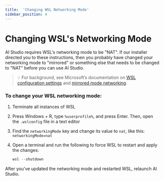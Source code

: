 ```yaml
---
title:  'Changing WSL Networking Mode'
sidebar_position: 4
---
```

# Changing WSL's Networking Mode

AI Studio requires WSL's networking mode to be "NAT". If our installer directed you to these instructions, then you probably have changed your networking mode to "mirrored" or something else that needs to be changed to "NAT" before you can use AI Studio.

> 💡 For background, see Microsoft’s documentation on [WSL configuration settings](https://learn.microsoft.com/en-us/windows/wsl/wsl-config#configuration-settings-for-wslconfig) and [mirrored mode networking](https://learn.microsoft.com/en-us/windows/wsl/networking#mirrored-mode-networking).


### To change your WSL networking mode:

1. Terminate all instances of WSL

2. Press Windows + R, type `%userprofile%`, and press Enter. Then, open the `.wslconfig` file in a text editor

3. Find the `networkingMode` key and change its value to `nat`, like this: `networkingMode=nat`

4. Open a terminal and run the following to force WSL to restart and apply the changes:
    ```powershell
    wsl --shutdown
    ```

After you've updated the networking mode and restarted WSL, relaunch AI Studio.

